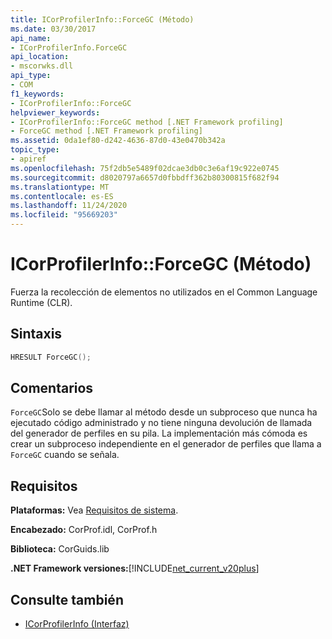 ```yaml
---
title: ICorProfilerInfo::ForceGC (Método)
ms.date: 03/30/2017
api_name:
- ICorProfilerInfo.ForceGC
api_location:
- mscorwks.dll
api_type:
- COM
f1_keywords:
- ICorProfilerInfo::ForceGC
helpviewer_keywords:
- ICorProfilerInfo::ForceGC method [.NET Framework profiling]
- ForceGC method [.NET Framework profiling]
ms.assetid: 0da1ef80-d242-4636-87d0-43e0470b342a
topic_type:
- apiref
ms.openlocfilehash: 75f2db5e5489f02dcae3db0c3e6af19c922e0745
ms.sourcegitcommit: d8020797a6657d0fbbdff362b80300815f682f94
ms.translationtype: MT
ms.contentlocale: es-ES
ms.lasthandoff: 11/24/2020
ms.locfileid: "95669203"
---
```

# <a name="icorprofilerinfoforcegc-method"></a>ICorProfilerInfo::ForceGC (Método)

Fuerza la recolección de elementos no utilizados en el Common Language Runtime (CLR).  
  
## <a name="syntax"></a>Sintaxis  
  
```cpp  
HRESULT ForceGC();  
```  
  
## <a name="remarks"></a>Comentarios  

 `ForceGC`Solo se debe llamar al método desde un subproceso que nunca ha ejecutado código administrado y no tiene ninguna devolución de llamada del generador de perfiles en su pila. La implementación más cómoda es crear un subproceso independiente en el generador de perfiles que llama a `ForceGC` cuando se señala.  
  
## <a name="requirements"></a>Requisitos  

 **Plataformas:** Vea [Requisitos de sistema](../../get-started/system-requirements.md).  
  
 **Encabezado:** CorProf.idl, CorProf.h  
  
 **Biblioteca:** CorGuids.lib  
  
 **.NET Framework versiones:**[!INCLUDE[net_current_v20plus](../../../../includes/net-current-v20plus-md.md)]  
  
## <a name="see-also"></a>Consulte también

- [ICorProfilerInfo (Interfaz)](icorprofilerinfo-interface.md)
